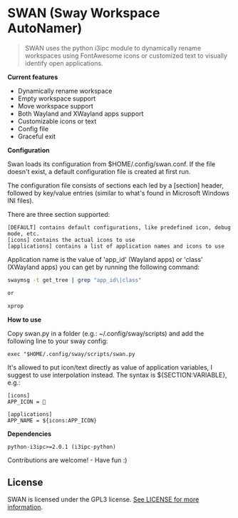 # SWAN (Sway Workspace AutoNamer)

> SWAN uses the python i3ipc module to dynamically rename workspaces using FontAwesome icons or customized text to visually identify open applications.


**Current features**

- Dynamically rename workspace
- Empty workspace support
- Move workspace support
- Both Wayland and XWayland apps support
- Customizable icons or text
- Config file
- Graceful exit


**Configuration**

Swan loads its configuration from $HOME/.config/swan.conf. If the file doesn't exist, a default configuration file is created at first run.

The configuration file consists of sections each led by a [section] header, followed by key/value entries (similar to what's found in Microsoft Windows INI files).

There are three section supported:

```
[DEFAULT] contains default configurations, like predefined icon, debug mode, etc.
[icons] contains the actual icons to use
[applications] contains a list of application names and icons to use
```

Application name is the value of 'app_id' (Wayland apps) or 'class' (XWayland apps) you can get by running the following command:

```bash
swaymsg -t get_tree | grep "app_id\|class"

or

xprop
```


**How to use**

Copy swan.py in a folder (e.g.: ~/.config/sway/scripts) and add the following line to your sway config:

```
exec "$HOME/.config/sway/scripts/swan.py
```

It's allowed to put icon/text directly as value of application variables, I suggest to use interpolation instead. The syntax is ${SECTION:VARIABLE}, e.g.:
```
[icons]
APP_ICON = 

[applications]
APP_NAME = ${icons:APP_ICON}
```

**Dependencies**


```
python-i3ipc>=2.0.1 (i3ipc-python)
```



Contributions are welcome! - Have fun :)


## License

SWAN is licensed under the GPL3 license. [See LICENSE for more information](https://github.com/fnoris/swan/blob/master/README.md).


